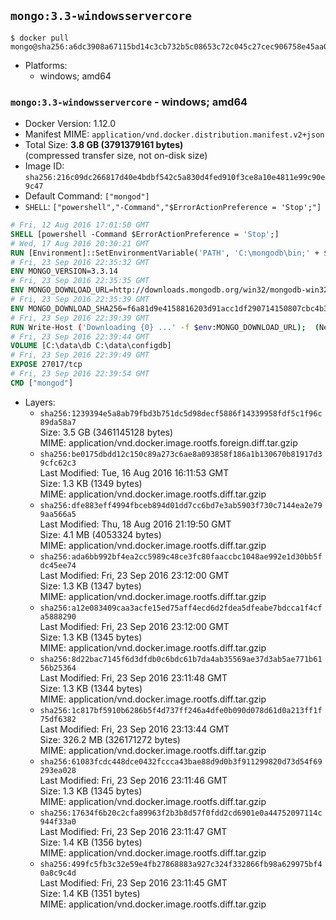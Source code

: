 ## `mongo:3.3-windowsservercore`

```console
$ docker pull mongo@sha256:a6dc3908a67115bd14c3cb732b5c08653c72c045c27cec906758e45aa080165a
```

-	Platforms:
	-	windows; amd64

### `mongo:3.3-windowsservercore` - windows; amd64

-	Docker Version: 1.12.0
-	Manifest MIME: `application/vnd.docker.distribution.manifest.v2+json`
-	Total Size: **3.8 GB (3791379161 bytes)**  
	(compressed transfer size, not on-disk size)
-	Image ID: `sha256:216c09dc266817d40e4bdbf542c5a830d4fed910f3ce8a10e4811e99c90e9c47`
-	Default Command: `["mongod"]`
-	`SHELL`: `["powershell","-Command","$ErrorActionPreference = 'Stop';"]`

```dockerfile
# Fri, 12 Aug 2016 17:01:50 GMT
SHELL [powershell -Command $ErrorActionPreference = 'Stop';]
# Wed, 17 Aug 2016 20:30:21 GMT
RUN [Environment]::SetEnvironmentVariable('PATH', 'C:\mongodb\bin;' + $env:PATH, [EnvironmentVariableTarget]::Machine);
# Fri, 23 Sep 2016 22:35:32 GMT
ENV MONGO_VERSION=3.3.14
# Fri, 23 Sep 2016 22:35:35 GMT
ENV MONGO_DOWNLOAD_URL=http://downloads.mongodb.org/win32/mongodb-win32-x86_64-2008plus-ssl-3.3.14-signed.msi
# Fri, 23 Sep 2016 22:35:39 GMT
ENV MONGO_DOWNLOAD_SHA256=f6a81d9e4158816203d91acc1df290714150807cbc4b3da7f36a4209ff76de26
# Fri, 23 Sep 2016 22:39:39 GMT
RUN Write-Host ('Downloading {0} ...' -f $env:MONGO_DOWNLOAD_URL); 	(New-Object System.Net.WebClient).DownloadFile($env:MONGO_DOWNLOAD_URL, 'mongo.msi'); 		Write-Host ('Verifying sha256 ({0}) ...' -f $env:MONGO_DOWNLOAD_SHA256); 	if ((Get-FileHash mongo.msi -Algorithm sha256).Hash -ne $env:MONGO_DOWNLOAD_SHA256) { 		Write-Host 'FAILED!'; 		exit 1; 	}; 		Write-Host 'Installing ...'; 	Start-Process msiexec -Wait 		-ArgumentList @( 			'/i', 			'mongo.msi', 			'/quiet', 			'/qn', 			'INSTALLLOCATION=C:\mongodb', 			'ADDLOCAL=all' 		); 		Write-Host 'Verifying install ...'; 	Write-Host '  mongo --version'; mongo --version; 	Write-Host '  mongod --version'; mongod --version; 		Write-Host 'Removing ...'; 	Remove-Item mongo.msi -Force; 		Write-Host 'Complete.';
# Fri, 23 Sep 2016 22:39:44 GMT
VOLUME [C:\data\db C:\data\configdb]
# Fri, 23 Sep 2016 22:39:49 GMT
EXPOSE 27017/tcp
# Fri, 23 Sep 2016 22:39:54 GMT
CMD ["mongod"]
```

-	Layers:
	-	`sha256:1239394e5a8ab79fbd3b751dc5d98decf5886f14339958fdf5c1f96c89da58a7`  
		Size: 3.5 GB (3461145128 bytes)  
		MIME: application/vnd.docker.image.rootfs.foreign.diff.tar.gzip
	-	`sha256:be0175dbdd12c150c89a273c6ae8a093858f186a1b130670b81917d39cfc62c3`  
		Last Modified: Tue, 16 Aug 2016 16:11:53 GMT  
		Size: 1.3 KB (1349 bytes)  
		MIME: application/vnd.docker.image.rootfs.diff.tar.gzip
	-	`sha256:dfe883eff4994fbceb894d01dd7cc6bd7e3ab5903f730c7144ea2e799aa566a5`  
		Last Modified: Thu, 18 Aug 2016 21:19:50 GMT  
		Size: 4.1 MB (4053324 bytes)  
		MIME: application/vnd.docker.image.rootfs.diff.tar.gzip
	-	`sha256:ada6bb992bf4ea2cc5989c48ce3fc80faaccbc1048ae992e1d30bb5fdc45ee74`  
		Last Modified: Fri, 23 Sep 2016 23:12:00 GMT  
		Size: 1.3 KB (1347 bytes)  
		MIME: application/vnd.docker.image.rootfs.diff.tar.gzip
	-	`sha256:a12e083409caa3acfe15ed75aff4ecd6d2fdea5dfeabe7bdcca1f4cfa5888290`  
		Last Modified: Fri, 23 Sep 2016 23:12:00 GMT  
		Size: 1.3 KB (1345 bytes)  
		MIME: application/vnd.docker.image.rootfs.diff.tar.gzip
	-	`sha256:8d22bac7145f6d3dfdb0c6bdc61b7da4ab35569ae37d3ab5ae771b6156b25364`  
		Last Modified: Fri, 23 Sep 2016 23:11:48 GMT  
		Size: 1.3 KB (1344 bytes)  
		MIME: application/vnd.docker.image.rootfs.diff.tar.gzip
	-	`sha256:1c817bf5910b6286b5f4d737ff246a4dfe0b090d078d61d0a213ff1f75df6382`  
		Last Modified: Fri, 23 Sep 2016 23:13:44 GMT  
		Size: 326.2 MB (326171272 bytes)  
		MIME: application/vnd.docker.image.rootfs.diff.tar.gzip
	-	`sha256:61083fcdc448dce0432fccca43bae88d9d0b3f911299820d73d54f69293ea028`  
		Last Modified: Fri, 23 Sep 2016 23:11:46 GMT  
		Size: 1.3 KB (1345 bytes)  
		MIME: application/vnd.docker.image.rootfs.diff.tar.gzip
	-	`sha256:17634f6b20c2cfa89963f2b3b8d57f0fdd2cd6901e0a44752097114c944f33a0`  
		Last Modified: Fri, 23 Sep 2016 23:11:47 GMT  
		Size: 1.4 KB (1356 bytes)  
		MIME: application/vnd.docker.image.rootfs.diff.tar.gzip
	-	`sha256:499fc5fb3c32e59e4fb27868883a927c324f332866fb98a629975bf40a8c9c4d`  
		Last Modified: Fri, 23 Sep 2016 23:11:45 GMT  
		Size: 1.4 KB (1351 bytes)  
		MIME: application/vnd.docker.image.rootfs.diff.tar.gzip
